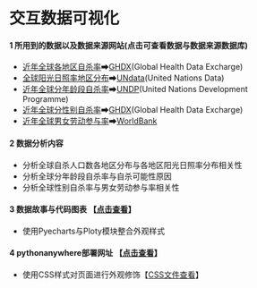 # 交互数据可视化

#### 1 所用到的数据以及数据来源网站(点击可查看数据与数据来源数据库)
- [近年全球各地区自杀率](https://github.com/rakshasa219/interactive_visualization/blob/master/suiciderate5.csv)➡[GHDX](http://ghdx.healthdata.org/gbd-results-tool)(Global Health Data Excharge)
- [全球阳光日照率地区分布](https://github.com/rakshasa219/interactive_visualization/blob/master/sun.csv)➡[UNdata](http://data.un.org/)(United Nations Data)
- [近年全球分年龄段自杀率](https://github.com/rakshasa219/interactive_visualization/blob/master/compare.csv)➡[UNDP](http://hdr.undp.org/en/data)(United Nations Development Programme)
- [近年全球分性别自杀率](https://github.com/rakshasa219/interactive_visualization/blob/master/suicidebysex.csv)➡[GHDX](http://ghdx.healthdata.org/gbd-results-tool)(Global Health Data Excharge)
- [近年全球男女劳动参与率](https://github.com/rakshasa219/interactive_visualization/blob/master/work.csv)➡[WorldBank](https://data.worldbank.org/)

#### 2 数据分析内容
- 分析全球自杀人口数各地区分布与各地区阳光日照率分布相关性
- 分析全球分年龄段自杀率与自杀可能性原因
- 分析全球性别自杀率与男女劳动参与率相关性

#### 3 数据故事与代码图表 【[点击查看](http://nfunm171043007.gitee.io/interactive_visual_final/)】
- 使用Pyecharts与Ploty模块整合外观样式
#### 4 pythonanywhere部署网址 【[点击查看](http://qswing.pythonanywhere.com/)】
- 使用CSS样式对页面进行外观修饰【[CSS文件查看](https://github.com/rakshasa219/interactive_visualization/blob/master/hf.css)】
